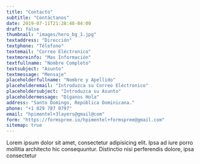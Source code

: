 ```yaml
---
title: "Contacto"
subtitle: "Contáctanos"
date: 2019-07-11T21:28:48-04:00
draft: false
thumbnail: "images/hero_bg_1.jpg"
textaddress: "Dirección"
textphone: "Télefono"
textemail: "Correo Eléctronico"
textmoreinfo: "Mas Información"
textfullname: "Nombre Completo"
textsubject: "Asunto"
textmessage: "Mensaje"
placeholderfullname: "Nombre y Apellido"
placeholderemail: "Introduzca su Correo Eléctronico"
placeholdersubject: "Introduzca su Asunto"
placeholdermessage: "Díganos Hola"
address: "Santo Domingo, República Dominicana."
phone: "+1 829 787 0797"
email: "hpimentel+3layers@gmail@com"
form: "https://formspree.io/hpimentel+formspree@gmail.com"
sitemap: true
---
```

Lorem ipsum dolor sit amet, consectetur adipisicing elit. Ipsa ad iure porro mollitia architecto hic consequuntur. Distinctio nisi perferendis dolore, ipsa consectetur
